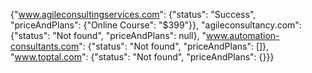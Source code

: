 {"www.agileconsultingservices.com": {"status": "Success", "priceAndPlans": {"Online Course": "$399"}}, "agileconsultancy.com": {"status": "Not found", "priceAndPlans": null}, "www.automation-consultants.com": {"status": "Not found", "priceAndPlans": []}, "www.toptal.com": {"status": "Not found", "priceAndPlans": {}}}